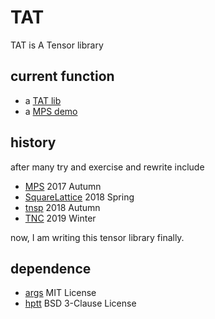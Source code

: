 # TAT
TAT is A Tensor library

## current function
- a [TAT lib](https://github.com/hzhangxyz/TAT/blob/TAT/TAT.hpp)
- a [MPS demo](https://github.com/hzhangxyz/TAT/blob/TAT/Heisenberg_MPS.cpp)

## history
after many try and exercise and rewrite include

- [MPS](https://github.com/Aaaaaaaah/MPS) 2017 Autumn
- [SquareLattice](https://github.com/Aaaaaaaah/SquareLattice) 2018 Spring
- [tnsp](https://github.com/hzhangxyz/tnsp) 2018 Autumn
- [TNC](https://github.com/hzhangxyz/TNC) 2019 Winter

now, I am writing this tensor library finally.

## dependence
- [args](https://github.com/Taywee/args) MIT License
- [hptt](https://github.com/springer13/hptt) BSD 3-Clause License
